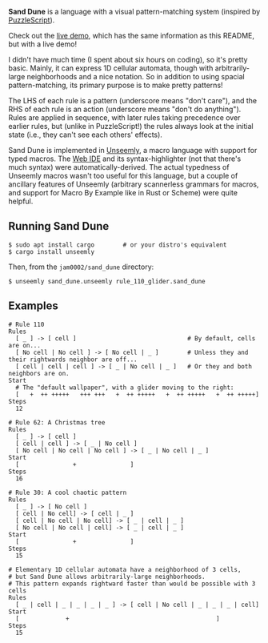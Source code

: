 **Sand Dune** is a language with a visual pattern-matching system (inspired by
[PuzzleScript](https://www.puzzlescript.net/Documentation/rules101.html)).

Check out the [live demo](https://paulstansifer.github.io/sand_dune/ide.html),
which has the same information as this README, but with a live demo!

I didn't have much time (I spent about six hours on coding), so it's pretty basic.
Mainly, it can express 1D cellular automata, though with arbitrarily-large
neighborhoods and a nice notation. So in addition to using spacial pattern-matching,
its primary purpose is to make pretty patterns!

The LHS of each rule is a pattern (underscore means "don't care"),
and the RHS of each rule is an action (underscore means "don't do anything").
Rules are applied in sequence, with later rules taking precedence over earlier
rules, but (unlike in PuzzleScript!) the rules always look at the initial state
(i.e., they can't see each others' effects).

Sand Dune is implemented in [Unseemly](https://github.com/paulstansifer/unseemly/), a macro language
with support for typed macros. The [Web IDE](https://paulstansifer.github.io/sand_dune/ide.html) and
its syntax-highlighter (not that there's much syntax) were automatically-derived.
The actual typedness of Unseemly macros wasn't too useful for this language, but a
couple of ancillary features of Unseemly (arbitrary scannerless grammars for macros,
and support for Macro By Example like in Rust or Scheme) were quite helpful.

## Running Sand Dune

```
$ sudo apt install cargo        # or your distro's equivalent
$ cargo install unseemly
```

Then, from the `jam0002/sand_dune` directory:
```
$ unseemly sand_dune.unseemly rule_110_glider.sand_dune
```

## Examples

```
# Rule 110
Rules
  [ _ ] -> [ cell ]                               # By default, cells are on...
  [ No cell | No cell ] -> [ No cell | _ ]        # Unless they and their rightwards neighbor are off...
  [ cell | cell | cell ] -> [ _ | No cell | _ ]   # Or they and both neighbors are on.
Start
  # The "default wallpaper", with a glider moving to the right:
  [   +  ++ +++++   +++ +++   +  ++ +++++   +  ++ +++++   +  ++ +++++]
Steps
  12
```

```
# Rule 62: A Christmas tree
Rules
  [ _ ] -> [ cell ]
  [ cell | cell ] -> [ _ | No cell ]
  [ No cell | No cell | No cell ] -> [ _ | No cell | _ ]
Start
  [               +               ]
Steps
  16
```

```
# Rule 30: A cool chaotic pattern
Rules
  [ _ ] -> [ No cell ]
  [ cell | No cell] -> [ cell | _ ]
  [ cell | No cell | No cell] -> [ _ | cell | _ ]
  [ No cell | No cell | cell] -> [ _ | cell | _ ]
Start
  [               +               ]
Steps
  15
```

```
# Elementary 1D cellular automata have a neighborhood of 3 cells,
# but Sand Dune allows arbitrarily-large neighborhoods.
# This pattern expands rightward faster than would be possible with 3 cells
Rules
  [ _ | cell | _ | _ | _ | _ ] -> [ cell | No cell | _ | _ | _ | cell]
Start
  [             +                                         ]
Steps
  15
```